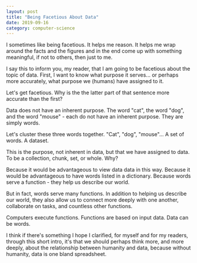 ```yaml
---
layout: post
title: "Being Facetious About Data"
date: 2019-09-16
category: computer-science
---
```


<link rel="stylesheet" type="text/css"  href="/keiths-site/css/main.css">

I sometimes like being facetious. It helps me reason. It helps me wrap around the facts and the figures and in the end come up with something meaningful, if not to others, then just to me.

I say this to inform you, my reader, that I am going to be facetious about the topic of data. First, I want to know what purpose it serves... or perhaps more accurately, what purpose we (humans) have assigned to it.

Let's get facetious. Why is the the latter part of that sentence more accurate than the first?

Data does not have an inherent purpose. The word "cat", the word "dog", and the word "mouse" - each do not have an inherent purpose. They are simply words.

Let's cluster these three words together. "Cat", "dog", "mouse"... A set of words. A dataset.

This is the purpose, not inherent in data, but that we have assigned to data. To be a collection, chunk, set, or whole. Why?

Because it would be advantageous to view data data in this way. Because it would be advantageous to have words listed in a dictionary. Because words serve a function - they help us describe our world.

But in fact, words serve many functions. In addition to helping us describe our world, they also allow us to connect more deeply with one another, collaborate on tasks, and countless other functions.

Computers execute functions. Functions are based on input data. Data can be words.

I think if there's something I hope I clarified, for myself and for my readers, through this short intro, it's that we should perhaps think more, and more deeply, about the relationship between humanity and data, because without humanity, data is one bland spreadsheet.